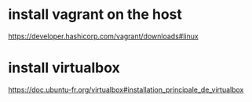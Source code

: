 # install vagrant on the host

https://developer.hashicorp.com/vagrant/downloads#linux

# install virtualbox

https://doc.ubuntu-fr.org/virtualbox#installation_principale_de_virtualbox

